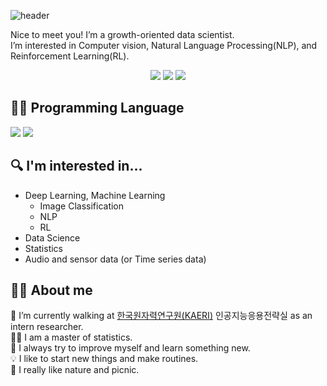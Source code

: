 ![header](https://capsule-render.vercel.app/api?type=waving&color=auto&height=100&section=header&text=Hi%there,%I'm%Soyoung!👋&fontSize=50)


Nice to meet you! I’m a growth-oriented data scientist.  
I’m interested in Computer vision, Natural Language Processing(NLP), and Reinforcement Learning(RL).


<p align=center>
<a href="https://sotudy.tistory.com/"><img src="https://img.shields.io/badge/My blog-A9BCF5?style=flat-square&logo=GitHub Sponsors&logoColor=white&link=https://sotudy.tistory.com/"/></a>  
<a href="https://soyoung24.github.io/"><img src="https://img.shields.io/badge/Homepage-D0A9F5?style=flat-square&logo=Home Assistant&logoColor=white&link=https://soyoung24.github.io/"/></a>  
<a href="mailto:isy92123@gmail.com"><img src="https://img.shields.io/badge/Gmail-d14836?style=flat-square&logo=Gmail&logoColor=white&link=isy92123@gmail.com"/></a>
</p>


## 👩‍💻 Programming Language

<p>
<img src="https://img.shields.io/badge/Python-3776AB?style=flat-square&logo=Python&logoColor=white"/></a>
<img src="https://img.shields.io/badge/R-276DC3?style=flat-square&logo=R&logoColor=white"/></a>
</p>



## 🔍 I'm interested in...

- Deep Learning, Machine Learning
    - Image Classification
    - NLP
    - RL
- Data Science
- Statistics
- Audio and sensor data (or Time series data)




## 🙋‍♀️ About me

🏢 I’m currently walking at [한국원자력연구원(KAERI)](https://www.kaeri.re.kr/) 인공지능응용전략실 as an intern researcher.  
👩‍🎓 I am a master of statistics.  
🚀 I always try to improve myself and learn something new.  
💡 I like to start new things and make routines.  
🌱 I really like nature and picnic.  











